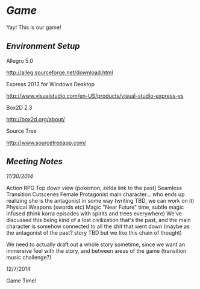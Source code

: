 *Game*
====

Yay! This is our game!

*Environment Setup*
---

Allegro 5.0

http://alleg.sourceforge.net/download.html

Express 2013 for Windows Desktop

http://www.visualstudio.com/en-US/products/visual-studio-express-vs

Box2D 2.3

http://box2d.org/about/

Source Tree

http://www.sourcetreeapp.com/

*Meeting Notes*
---

*11/30/2014*

Action RPG
Top down view (pokemon, zelda link to the past)
Seamless Transition
Cutscenes
Female Protagonist main character... who ends up realizing she is the antagonist in some way (writing TBD, we can work on it)
Physical Weapons (swords etc)
Magic
"Near Future" time, subtle magic infused (think korra episodes with spirits and trees everywhere)
We've discussed this being kind of a lost civilization that's the past, and the main character is somehow connected to all the shit that went down (maybe as the antagonist of the past? story TBD but we like this chain of thought)

We need to actually draft out a whole story sometime, since we want an immersive feel with the story, and between areas of the game (transition music challenge?)

12/7/2014

Game Time!